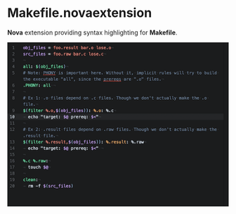 # Makefile.novaextension

**Nova** extension providing syntax highlighting for **Makefile**.

![image](/extension.png?raw=true)